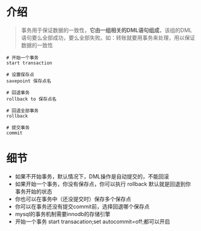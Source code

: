 # 介绍

> 事务用于保证数据的一致性，**它由一组相关的DML语句组成**，该组的DML语句要么全部成功，要么全部失败。如：转账就要用事务来处理，用以保证数据的一致性

```mysql
# 开始一个事务
start transaction

# 设置保存点
savepoint 保存点名

# 回退事务
rollback to 保存点名

# 回退全部事务
rollback

# 提交事务
commit
```



# 细节

* 如果不开始事务，默认情况下，DML操作是自动提交的，不能回滚
* 如果开始一个事务，你没有保存点，你可以执行 rollback 默认就是回退到你事务开始的状态
* 你也可以在事务中（还没提交时）保存多个保存点
* 你可以在事务还没有提交commit前，选择回退哪个保存点
* mysql的事务机制需要innodb的存储引擎
* 开始一个事务 start transacation;set autocommit=off;都可以开启